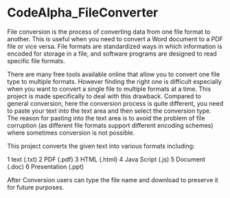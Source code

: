 # CodeAlpha_FileConverter
File conversion is the process of converting data from one file format to another. This is useful when you need to convert a Word document to a PDF file or vice versa. File formats are standardized ways in which information is encoded for storage in a file, and software programs are designed to read specific file formats.

There are many free tools available online that allow you to convert one file type to multiple formats. However finding the right one is difficult especially when you want to convert a single file to multiple formats at a time. This project is made specifically to deal with this drawback. Compared to general conversion, here the conversion process is quite different, you need to paste your text into the text area and then select the conversion type. The reason for pasting into the text area is to avoid the problem of file corruption (as different file formats support different encoding schemes) where sometimes conversion is not possible.

This project converts the given text into various formats including:

1 text  (.txt)
2 PDF (.pdf)
3 HTML (.html)
4 Java Script (.js)
5 Document (.doc)
6 Presentation (.ppt)

After Conversion users can type the file name and download to preserve it for future purposes.
